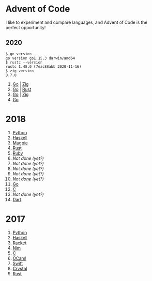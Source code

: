 # Advent of Code

I like to experiment and compare languages, and Advent of Code is the perfect opportunity!

## 2020

```
$ go version
go version go1.15.3 darwin/amd64
$ rustc --version
rustc 1.48.0 (7eac88abb 2020-11-16)
$ zig version
0.7.0
```

1. [Go](https://github.com/tcard/advent/tree/main/2020/1/go) | [Zig](https://github.com/tcard/advent/tree/main/2020/1/zig)
2. [Go](https://github.com/tcard/advent/tree/main/2020/2/go) | [Rust](https://github.com/tcard/advent/tree/main/2020/2/rust)
3. [Go](https://github.com/tcard/advent/tree/main/2020/3/go) | [Zig](https://github.com/tcard/advent/tree/main/2020/3/zig)
4. [Go](https://github.com/tcard/advent/tree/main/2020/4/go)

# 2018

1. [Python](https://github.com/tcard/advent/tree/main/2018/1)
2. [Haskell](https://github.com/tcard/advent/tree/main/2018/2)
3. [Magpie](https://github.com/tcard/advent/tree/main/2018/3)
4. [Rust](https://github.com/tcard/advent/tree/main/2018/4)
5. [Ruby](https://github.com/tcard/advent/tree/main/2018/5)
6. _Not done (yet?)_
7. _Not done (yet?)_
8. _Not done (yet?)_
9. _Not done (yet?)_
10. _Not done (yet?)_
11. [Go](https://github.com/tcard/advent/tree/main/2018/11)
12. [C](https://github.com/tcard/advent/tree/main/2018/12)
13. _Not done (yet?)_
14. [Dart](https://github.com/tcard/advent/tree/main/2018/14)

# 2017

1. [Python](https://github.com/tcard/advent/tree/main/2017/1)
2. [Haskell](https://github.com/tcard/advent/tree/main/2017/2)
3. [Racket](https://github.com/tcard/advent/tree/main/2017/3)
4. [Nim](https://github.com/tcard/advent/tree/main/2017/4)
5. [C](https://github.com/tcard/advent/tree/main/2017/5)
6. [OCaml](https://github.com/tcard/advent/tree/main/2017/6)
7. [Swift](https://github.com/tcard/advent/tree/main/2017/7)
8. [Crystal](https://github.com/tcard/advent/tree/main/2017/8)
9. [Rust](https://github.com/tcard/advent/tree/main/2017/9)

